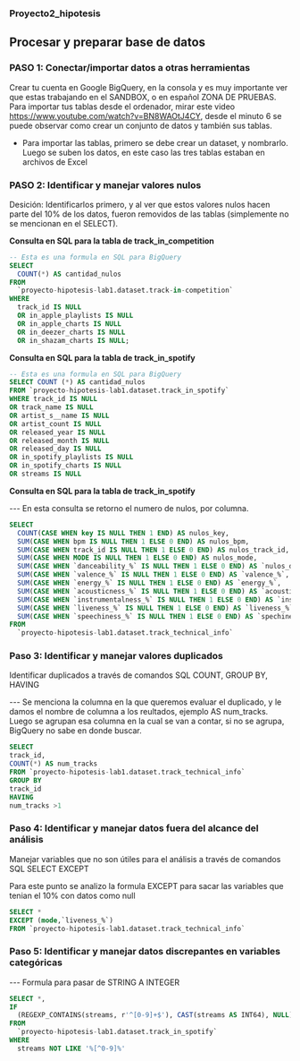 ### Proyecto2_hipotesis
## Procesar y preparar base de datos
### PASO 1: Conectar/importar datos a otras herramientas

Crear tu cuenta en Google BigQuery, en la consola y es muy importante ver que estas trabajando en el SANDBOX, o en español ZONA DE PRUEBAS.
Para importar tus tablas desde el ordenador, mirar este video https://www.youtube.com/watch?v=BN8WAOtJ4CY, desde el minuto 6 se puede observar como crear un conjunto de datos y también sus tablas.

- Para importar las tablas, primero se debe crear un dataset, y nombrarlo. Luego se suben los datos, en este caso las tres tablas estaban en archivos de Excel

### PASO 2: Identificar y manejar valores nulos

Desición: Identificarlos primero, y al ver que estos valores nulos hacen parte del 10% de los datos, fueron removidos de las tablas (simplemente no se mencionan en el SELECT).

**Consulta en SQL para la tabla de track_in_competition**
```sql
-- Esta es una formula en SQL para BigQuery
SELECT
  COUNT(*) AS cantidad_nulos
FROM
  `proyecto-hipotesis-lab1.dataset.track-in-competition`
WHERE
  track_id IS NULL
  OR in_apple_playlists IS NULL
  OR in_apple_charts IS NULL
  OR in_deezer_charts IS NULL
  OR in_shazam_charts IS NULL;
```

**Consulta en SQL para la tabla de track_in_spotify**
```sql
-- Esta es una formula en SQL para BigQuery
SELECT COUNT (*) AS cantidad_nulos 
FROM `proyecto-hipotesis-lab1.dataset.track_in_spotify`
WHERE track_id IS NULL
OR track_name IS NULL
OR artist_s__name IS NULL
OR artist_count IS NULL
OR released_year IS NULL
OR released_month IS NULL
OR released_day IS NULL
OR in_spotify_playlists IS NULL
OR in_spotify_charts IS NULL
OR streams IS NULL
```

**Consulta en SQL para la tabla de track_in_spotify**

--- En esta consulta se retorno el numero de nulos, por columna.
```sql
SELECT
  COUNT(CASE WHEN key IS NULL THEN 1 END) AS nulos_key,
  SUM(CASE WHEN bpm IS NULL THEN 1 ELSE 0 END) AS nulos_bpm,
  SUM(CASE WHEN track_id IS NULL THEN 1 ELSE 0 END) AS nulos_track_id,
  SUM(CASE WHEN MODE IS NULL THEN 1 ELSE 0 END) AS nulos_mode,
  SUM(CASE WHEN `danceability_%` IS NULL THEN 1 ELSE 0 END) AS `nulos_danceability_%`, --si el nombre de la columna contiene caracteres especiales como %, debes rodear el nombre de la columna con comillas invertidas (`)
  SUM(CASE WHEN `valence_%` IS NULL THEN 1 ELSE 0 END) AS `valence_%`,
  SUM(CASE WHEN `energy_%` IS NULL THEN 1 ELSE 0 END) AS `energy_%`,
  SUM(CASE WHEN `acousticness_%` IS NULL THEN 1 ELSE 0 END) AS `acousticness_%`,
  SUM(CASE WHEN `instrumentalness_%` IS NULL THEN 1 ELSE 0 END) AS `instrumentalness_%`,
  SUM(CASE WHEN `liveness_%` IS NULL THEN 1 ELSE 0 END) AS `liveness_%`,
  SUM(CASE WHEN `speechiness_%` IS NULL THEN 1 ELSE 0 END) AS `spechiness_%`,
FROM
  `proyecto-hipotesis-lab1.dataset.track_technical_info`
```

### Paso 3: Identificar y manejar valores duplicados
Identificar duplicados a través de comandos SQL COUNT, GROUP BY, HAVING

--- Se menciona la columna en la que queremos evaluar el duplicado, y le damos el nombre de columna a los reultados, ejemplo AS num_tracks. Luego se agrupan esa columna en la cual se van a contar, si no se agrupa, BigQuery no sabe en donde buscar.

```sql
SELECT 
track_id,
COUNT(*) AS num_tracks
FROM `proyecto-hipotesis-lab1.dataset.track_technical_info`
GROUP BY
track_id
HAVING
num_tracks >1
```

### Paso 4: Identificar y manejar datos fuera del alcance del análisis
Manejar variables que no son útiles para el análisis a través de comandos SQL SELECT EXCEPT

Para este punto se analizo la formula EXCEPT para sacar las variables que tenian el 10% con datos como null
```sql
SELECT *
EXCEPT (mode,`liveness_%`)
FROM `proyecto-hipotesis-lab1.dataset.track_technical_info`
```
### Paso 5: Identificar y manejar datos discrepantes en variables categóricas
--- Formula para pasar de STRING A INTEGER

```sql
SELECT *,
IF
  (REGEXP_CONTAINS(streams, r'^[0-9]+$'), CAST(streams AS INT64), NULL) AS stream_limpio
FROM
  `proyecto-hipotesis-lab1.dataset.track_in_spotify`
WHERE
  streams NOT LIKE '%[^0-9]%'
```







